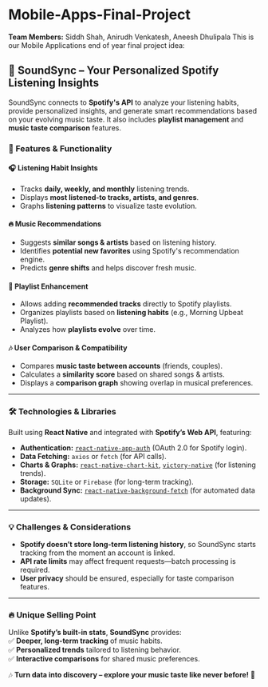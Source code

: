 # Mobile-Apps-Final-Project
**Team Members:** Siddh Shah, Anirudh Venkatesh, Aneesh Dhulipala
This is our Mobile Applications end of year final project idea:


## 🎵 SoundSync – Your Personalized Spotify Listening Insights  

SoundSync connects to **Spotify's API** to analyze your listening habits, provide personalized insights, and generate smart recommendations based on your evolving music taste. It also includes **playlist management** and **music taste comparison** features.

### 🚀 Features & Functionality  

#### 🎧 Listening Habit Insights  
- Tracks **daily, weekly, and monthly** listening trends.  
- Displays **most listened-to tracks, artists, and genres**.  
- Graphs **listening patterns** to visualize taste evolution.  

#### 🔥 Music Recommendations  
- Suggests **similar songs & artists** based on listening history.  
- Identifies **potential new favorites** using Spotify's recommendation engine.  
- Predicts **genre shifts** and helps discover fresh music.  

#### 📝 Playlist Enhancement  
- Allows adding **recommended tracks** directly to Spotify playlists.  
- Organizes playlists based on **listening habits** (e.g., Morning Upbeat Playlist).  
- Analyzes how **playlists evolve** over time.  

#### 🎶 User Comparison & Compatibility  
- Compares **music taste between accounts** (friends, couples).  
- Calculates a **similarity score** based on shared songs & artists.  
- Displays a **comparison graph** showing overlap in musical preferences.  

---

### 🛠️ Technologies & Libraries  

Built using **React Native** and integrated with **Spotify’s Web API**, featuring:

- **Authentication:** [`react-native-app-auth`](https://github.com/FormidableLabs/react-native-app-auth) (OAuth 2.0 for Spotify login).  
- **Data Fetching:** `axios` or `fetch` (for API calls).  
- **Charts & Graphs:** [`react-native-chart-kit`](https://github.com/indiespirit/react-native-chart-kit), [`victory-native`](https://formidable.com/open-source/victory/) (for listening trends).  
- **Storage:** `SQLite` or `Firebase` (for long-term tracking).  
- **Background Sync:** [`react-native-background-fetch`](https://github.com/transistorsoft/react-native-background-fetch) (for automated data updates).  

---

### 💡 Challenges & Considerations  
- **Spotify doesn’t store long-term listening history**, so SoundSync starts tracking from the moment an account is linked.  
- **API rate limits** may affect frequent requests—batch processing is required.  
- **User privacy** should be ensured, especially for taste comparison features.  

---

### 🔥 Unique Selling Point  
Unlike **Spotify’s built-in stats**, **SoundSync** provides:  
✅ **Deeper, long-term tracking** of music habits.  
✅ **Personalized trends** tailored to listening behavior.  
✅ **Interactive comparisons** for shared music preferences.  

🎶 **Turn data into discovery – explore your music taste like never before!** 🚀  
